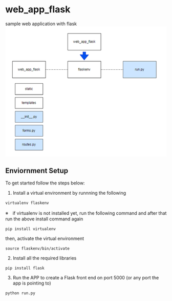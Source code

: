 # web_app_flask
sample web application with flask
![alt text](img/img1.png)
## Enviornment Setup
To get started follow the steps below:

1. Install a virtual environment by runnning the following
```
virtualenv flaskenv
```
※　if virtualenv is not installed yet, run the following command and after that run the above install command again
```
pip install virtualenv
```
then, activate the virtual environment
```
source flaskenv/bin/activate
```

2. Install all the required libraries 
```
pip install flask
```

3. Run the APP to create a Flask front end on port 5000 (or any port the app is pointing to)
```
python run.py
```